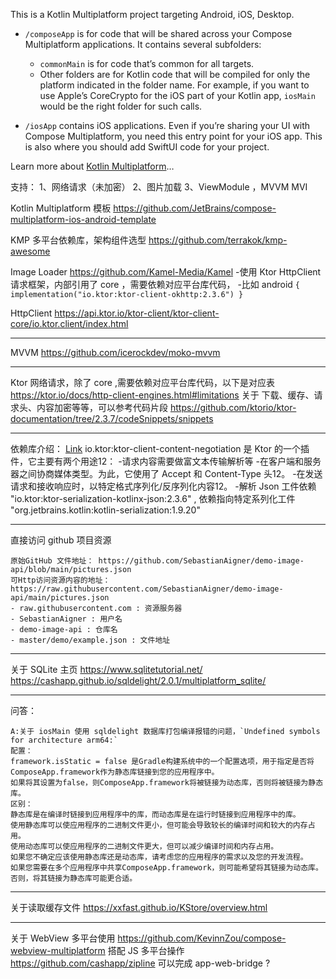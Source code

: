 This is a Kotlin Multiplatform project targeting Android, iOS, Desktop.

* `/composeApp` is for code that will be shared across your Compose Multiplatform applications.
  It contains several subfolders:
  - `commonMain` is for code that’s common for all targets.
  - Other folders are for Kotlin code that will be compiled for only the platform indicated in the folder name.
    For example, if you want to use Apple’s CoreCrypto for the iOS part of your Kotlin app,
    `iosMain` would be the right folder for such calls.

* `/iosApp` contains iOS applications. Even if you’re sharing your UI with Compose Multiplatform, 
  you need this entry point for your iOS app. This is also where you should add SwiftUI code for your project.


Learn more about [Kotlin Multiplatform](https://www.jetbrains.com/help/kotlin-multiplatform-dev/get-started.html)…

支持：
1、网络请求（未加密）
2、图片加载
3、ViewModule ，MVVM MVI


Kotlin Multiplatform 模板
https://github.com/JetBrains/compose-multiplatform-ios-android-template

KMP 多平台依赖库，架构组件选型
https://github.com/terrakok/kmp-awesome

Image Loader
https://github.com/Kamel-Media/Kamel
-使用 Ktor HttpClient 请求框架，内部引用了 core ，需要依赖对应平台库代码，
-比如 android  `{  implementation("io.ktor:ktor-client-okhttp:2.3.6") }`

HttpClient
https://api.ktor.io/ktor-client/ktor-client-core/io.ktor.client/index.html

------
MVVM
https://github.com/icerockdev/moko-mvvm

-----
Ktor 网络请求，除了 core ,需要依赖对应平台库代码，以下是对应表
https://ktor.io/docs/http-client-engines.html#limitations
关于 下载、缓存、请求头、内容加密等等，可以参考代码片段
https://github.com/ktorio/ktor-documentation/tree/2.3.7/codeSnippets/snippets

-----
依赖库介绍：
[Link](https://ktor.io/docs/serialization-client.html) io.ktor:ktor-client-content-negotiation 是 Ktor 的一个插件，它主要有两个用途12：
-请求内容需要做富文本传输解析等
-在客户端和服务器之间协商媒体类型。为此，它使用了 Accept 和 Content-Type 头12。
-在发送请求和接收响应时，以特定格式序列化/反序列化内容12。
-解析 Json 工件依赖 "io.ktor:ktor-serialization-kotlinx-json:2.3.6" , 依赖指向特定系列化工件 "org.jetbrains.kotlin:kotlin-serialization:1.9.20"

----
直接访问 github 项目资源
```
原始GitHub 文件地址： https://github.com/SebastianAigner/demo-image-api/blob/main/pictures.json
可Http访问资源内容的地址：https://raw.githubusercontent.com/SebastianAigner/demo-image-api/main/pictures.json
- raw.githubusercontent.com : 资源服务器
- SebastianAigner : 用户名
- demo-image-api : 仓库名
- master/demo/example.json : 文件地址
```

----
关于 SQLite 主页
https://www.sqlitetutorial.net/
https://cashapp.github.io/sqldelight/2.0.1/multiplatform_sqlite/

-------
问答：
```
A:关于 iosMain 使用 sqldelight 数据库打包编译报错的问题，`Undefined symbols for architecture arm64:`
配置：
framework.isStatic = false 是Gradle构建系统中的一个配置选项，用于指定是否将ComposeApp.framework作为静态库链接到您的应用程序中。
如果将其设置为false，则ComposeApp.framework将被链接为动态库，否则将被链接为静态库。
区别：
静态库是在编译时链接到应用程序中的库，而动态库是在运行时链接到应用程序中的库。
使用静态库可以使应用程序的二进制文件更小，但可能会导致较长的编译时间和较大的内存占用。
使用动态库可以使应用程序的二进制文件更大，但可以减少编译时间和内存占用。
如果您不确定应该使用静态库还是动态库，请考虑您的应用程序的需求以及您的开发流程。
如果您需要在多个应用程序中共享ComposeApp.framework，则可能希望将其链接为动态库。
否则，将其链接为静态库可能更合适。

```

----
关于读取缓存文件
https://xxfast.github.io/KStore/overview.html

---
关于 WebView 多平台使用
https://github.com/KevinnZou/compose-webview-multiplatform
搭配 JS 多平台操作
https://github.com/cashapp/zipline
可以完成 app-web-bridge ?



